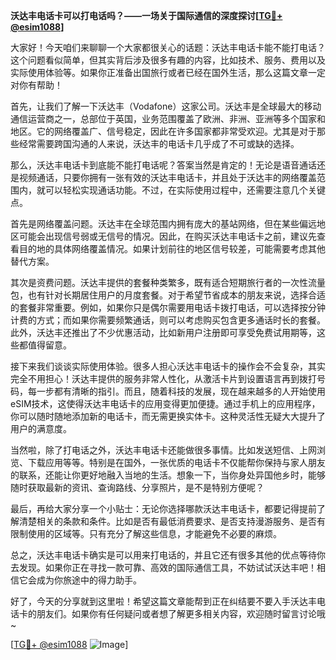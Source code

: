 **沃达丰电话卡可以打电话吗？——一场关于国际通信的深度探讨[[TG💪+ @esim1088](https://t.me/s/esim1088)]**

大家好！今天咱们来聊聊一个大家都很关心的话题：沃达丰电话卡能不能打电话？这个问题看似简单，但其实背后涉及很多有趣的内容，比如技术、服务、费用以及实际使用体验等。如果你正准备出国旅行或者已经在国外生活，那么这篇文章一定对你有帮助！

首先，让我们了解一下沃达丰（Vodafone）这家公司。沃达丰是全球最大的移动通信运营商之一，总部位于英国，业务范围覆盖了欧洲、非洲、亚洲等多个国家和地区。它的网络覆盖广、信号稳定，因此在许多国家都非常受欢迎。尤其是对于那些经常需要跨国沟通的人来说，沃达丰的电话卡几乎成了不可或缺的选择。

那么，沃达丰电话卡到底能不能打电话呢？答案当然是肯定的！无论是语音通话还是视频通话，只要你拥有一张有效的沃达丰电话卡，并且处于沃达丰的网络覆盖范围内，就可以轻松实现通话功能。不过，在实际使用过程中，还需要注意几个关键点。

首先是网络覆盖问题。沃达丰在全球范围内拥有庞大的基站网络，但在某些偏远地区可能会出现信号弱或无信号的情况。因此，在购买沃达丰电话卡之前，建议先查看目的地的具体网络覆盖情况。如果计划前往的地区信号较差，可能需要考虑其他替代方案。

其次是资费问题。沃达丰提供的套餐种类繁多，既有适合短期旅行者的一次性流量包，也有针对长期居住用户的月度套餐。对于希望节省成本的朋友来说，选择合适的套餐非常重要。例如，如果你只是偶尔需要用电话卡拨打电话，可以选择按分钟计费的方式；而如果你需要频繁通话，则可以考虑购买包含更多通话时长的套餐。此外，沃达丰还推出了不少优惠活动，比如新用户注册即可享受免费试用期等，这些都值得留意。

接下来我们谈谈实际使用体验。很多人担心沃达丰电话卡的操作会不会复杂，其实完全不用担心！沃达丰提供的服务非常人性化，从激活卡片到设置语言再到拨打号码，每一步都有清晰的指引。而且，随着科技的发展，现在越来越多的人开始使用eSIM技术，这使得沃达丰电话卡的应用变得更加便捷。通过手机上的应用程序，你可以随时随地添加新的电话卡，而无需更换实体卡。这种灵活性无疑大大提升了用户的满意度。

当然啦，除了打电话之外，沃达丰电话卡还能做很多事情。比如发送短信、上网浏览、下载应用等等。特别是在国外，一张优质的电话卡不仅能帮你保持与家人朋友的联系，还能让你更好地融入当地的生活。想象一下，当你身处异国他乡时，能够随时获取最新的资讯、查询路线、分享照片，是不是特别方便呢？

最后，再给大家分享一个小贴士：无论你选择哪款沃达丰电话卡，都要记得提前了解清楚相关的条款和条件。比如是否有最低消费要求、是否支持漫游服务、是否有限制使用的区域等。只有充分了解这些信息，才能避免不必要的麻烦。

总之，沃达丰电话卡确实是可以用来打电话的，并且它还有很多其他的优点等待你去发现。如果你正在寻找一款可靠、高效的国际通信工具，不妨试试沃达丰吧！相信它会成为你旅途中的得力助手。

好了，今天的分享就到这里啦！希望这篇文章能帮到正在纠结要不要入手沃达丰电话卡的朋友们。如果你有任何疑问或者想了解更多相关内容，欢迎随时留言讨论哦~

[[TG💪+ @esim1088](https://t.me/s/esim1088) ![Image](https://i.postimg.cc/4NQfJmqS/Snipaste-2025-05-13-00-14-12.png)]